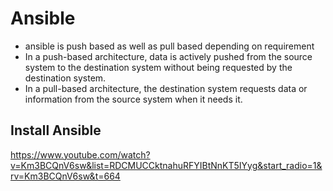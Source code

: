 
# Ansible

- ansible is push based as well as pull based depending on requirement
- In a push-based architecture, data is actively pushed from the source system to the destination system without being requested by the destination system. 
- In a pull-based architecture, the destination system requests data or information from the source system when it needs it. 

## Install Ansible 
https://www.youtube.com/watch?v=Km3BCQnV6sw&list=RDCMUCCktnahuRFYIBtNnKT5IYyg&start_radio=1&rv=Km3BCQnV6sw&t=664
